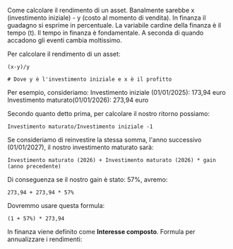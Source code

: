 Come calcolare il rendimento di un asset. Banalmente sarebbe x (investimento iniziale) - y (costo al momento di vendita). 
In finanza il guadagno si esprime in percentuale. 
La variabile cardine della finanza è il tempo (t). 
Il tempo in finanza è fondamentale. A seconda di quando accadono gli eventi cambia moltissimo. 

Per calcolare il rendimento di un asset: 
```
(x-y)/y

# Dove y è l'investimento iniziale e x è il profitto
```

Per esempio, consideriamo: 
Investimento iniziale (01/01/2025): 173,94 euro
Investimento maturato(01/01/2026): 273,94 euro

Secondo quanto detto prima, per calcolare il nostro ritorno possiamo:
```
Investimento maturato/Investimento iniziale -1
```

Se consideriamo di reinvestire la stessa somma, l'anno successivo (01/01/2027), il nostro investimento maturato sarà: 
```
Investimento maturato (2026) + Investimento maturato (2026) * gain (anno precedente)
```

Di conseguenza se il nostro gain è stato: 57%, avremo:
```
273,94 + 273,94 * 57%
```
Dovremmo usare questa formula: 
```
(1 + 57%) * 273,94
```

In finanza viene definito come **Interesse composto**. 
Formula per annualizzare i rendimenti:
